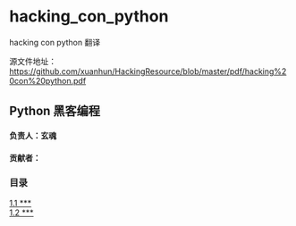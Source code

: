 # hacking_con_python
hacking con python 翻译

源文件地址：https://github.com/xuanhun/HackingResource/blob/master/pdf/hacking%20con%20python.pdf

## Python 黑客编程

#### 负责人：玄魂
#### 贡献者：

### 目录
[1.1 ***](****) </br>
[1.2 ***](****) </br>